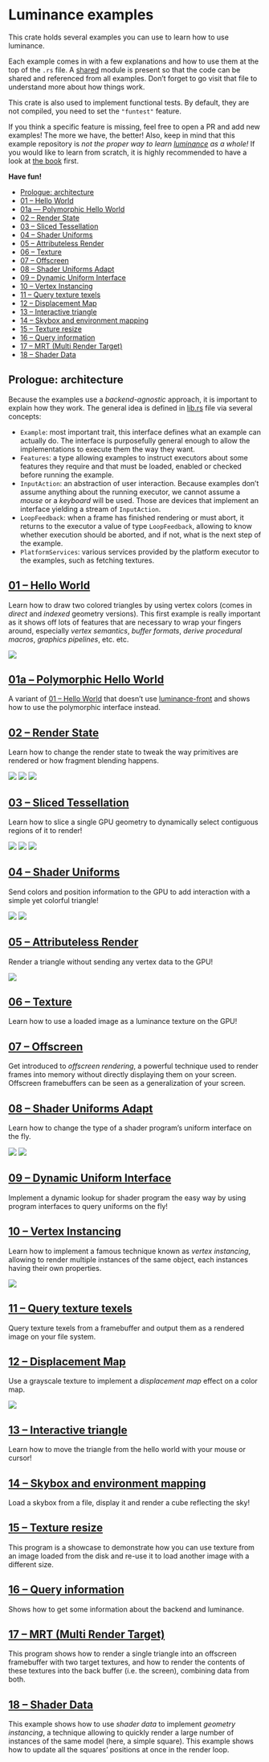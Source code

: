 # Luminance examples

This crate holds several examples you can use to learn how to use luminance.

Each example comes in with a few explanations and how to use them at the top of the `.rs` file.
A [shared](./src/shared.rs) module is present so that the code can be shared and referenced from
all examples. Don’t forget to go visit that file to understand more about how things work.

This crate is also used to implement functional tests. By default, they are not compiled, you need
to set the `"funtest"` feature.

If you think a specific feature is missing, feel free to open a PR and add new examples! The more
we have, the better! Also, keep in mind that this example repository is _not the proper way to
learn [luminance] as a whole!_ If you would like to learn from scratch, it is highly recommended to
have a look at [the book] first.

**Have fun!**

* [Prologue: architecture](#prologue-architecture)
* [01 – Hello World](#01--hello-world)
* [01a — Polymorphic Hello World](#01a--polymorphic-hello-world)
* [02 – Render State](#02--render-state)
* [03 – Sliced Tessellation](#03--sliced-tessellation)
* [04 – Shader Uniforms](#04--shader-uniforms)
* [05 – Attributeless Render](#05--attributeless-render)
* [06 – Texture](#06--texture)
* [07 – Offscreen](#07--offscreen)
* [08 – Shader Uniforms Adapt](#08--shader-uniforms-adapt)
* [09 – Dynamic Uniform Interface](#09--dynamic-uniform-interface)
* [10 – Vertex Instancing](#10--vertex-instancing)
* [11 – Query texture texels](#11--query-texture-texels)
* [12 – Displacement Map](#12--displacement-map)
* [13 – Interactive triangle](#13--interactive-triangle)
* [14 – Skybox and environment mapping](#14--skybox-and-environment-mapping)
* [15 – Texture resize](#15--texture-resize)
* [16 – Query information](#16--query-information)
* [17 – MRT (Multi Render Target)](#17--mrt-multi-render-target)
* [18 – Shader Data](#18--shader-data)

## Prologue: architecture

Because the examples use a _backend-agnostic_ approach, it is important to explain how they work. The general idea is
defined in [lib.rs](./src/lib.rs) file via several concepts:

- `Example`: most important trait, this interface defines what an example can actually do. The interface is
  purposefully general enough to allow the implementations  to execute them the way they want.
- `Features`: a type allowing examples to instruct executors about some features they require and that must be loaded,
  enabled or checked before running the example.
- `InputAction`: an abstraction of user interaction. Because examples don’t assume anything about the running
  executor, we cannot assume a _mouse_ or a _keyboard_ will be used. Those are devices that implement an interface
  yielding a stream of `InputAction`.
- `LoopFeedback`: when a frame has finished rendering or must abort, it returns to the executor a value of type
  `LoopFeedback`, allowing to know whether execution should be aborted, and if not, what is the next step of the
  example.
- `PlatformServices`: various services provided by the platform executor to the examples, such as fetching textures.

## [01 – Hello World](./src/hello_world.rs)

Learn how to draw two colored triangles by using vertex colors (comes in *direct* and *indexed*
geometry versions). This first example is really important as it shows off lots of features that
are necessary to wrap your fingers around, especially _vertex semantics_, _buffer formats_, _derive
procedural macros_, _graphics pipelines_, etc. etc.

![](../../docs/imgs/01-screenshot.png)

## [01a – Polymorphic Hello World](./polymorphic_hello_world.rs)

A variant of [01 – Hello World](#01--hello-world) that doesn’t use [luminance-front] and shows how to use the
polymorphic interface instead.

## [02 – Render State](./src/render_state.rs)

Learn how to change the render state to tweak the way primitives are rendered or how fragment
blending happens.

![](../../docs/imgs/02-screenshot.png)
![](../../docs/imgs/02-screenshot-alt.png)
![](../../docs/imgs/02-screenshot-alt2.png)

## [03 – Sliced Tessellation](./src/sliced_tess.rs)

Learn how to slice a single GPU geometry to dynamically select contiguous regions of it to render!

![](../../docs/imgs/03-screenshot.png)
![](../../docs/imgs/03-screenshot-alt.png)
![](../../docs/imgs/03-screenshot-alt2.png)

## [04 – Shader Uniforms](./src/shader_uniforms.rs)

Send colors and position information to the GPU to add interaction with a simple yet colorful
triangle!

![](../../docs/imgs/04-screenshot.png)
![](../../docs/imgs/04-screenshot-alt.png)

## [05 – Attributeless Render](./src/attributeless.rs)

Render a triangle without sending any vertex data to the GPU!

![](../../docs/imgs/05-screenshot.png)

## [06 – Texture](./src/texture.rs)

Learn how to use a loaded image as a luminance texture on the GPU!

## [07 – Offscreen](./src/offscreen.rs)

Get introduced to *offscreen rendering*, a powerful technique used to render frames into memory
without directly displaying them on your screen. Offscreen framebuffers can be seen as a
generalization of your screen.

## [08 – Shader Uniforms Adapt](./src/shader_uniforms_adapt.rs)

Learn how to change the type of a shader program’s uniform interface on the fly.

![](../../docs/imgs/08-screenshot.png)
![](../../docs/imgs/08-screenshot-alt.png)

## [09 – Dynamic Uniform Interface](./src/dynamic_uniform_interface.rs)

Implement a dynamic lookup for shader program the easy way by using program interfaces to query
uniforms on the fly!

## [10 – Vertex Instancing](./src/vertex_instancing.rs)

Learn how to implement a famous technique known as _vertex instancing_, allowing to render multiple
instances of the same object, each instances having their own properties.

![](../../docs/imgs/10-screenshot.png)

## [11 – Query texture texels](./src/query_texture_texels.rs)

Query texture texels from a framebuffer and output them as a rendered image on your file system.

## [12 – Displacement Map](./src/displacement_map.rs)

Use a grayscale texture to implement a _displacement map_ effect on a color map.

![](../../docs/imgs/displacement_map.gif)

## [13 – Interactive triangle](./src/interactive_triangle.rs)

Learn how to move the triangle from the hello world with your mouse or cursor!

## [14 – Skybox and environment mapping](./src/skybox.rs)

Load a skybox from a file, display it and render a cube reflecting the sky!

## [15 – Texture resize](./src/texture_resize.rs)

This program is a showcase to demonstrate how you can use texture from an image loaded from the disk and re-use it to
load another image with a different size.

## [16 – Query information](./src/query_info.rs)

Shows how to get some information about the backend and luminance.

## [17 – MRT (Multi Render Target)](./src/mrt.rs)

This program shows how to render a single triangle into an offscreen framebuffer with two target textures, and how to
render the contents of these textures into the back buffer (i.e. the screen), combining data from both.

## [18 – Shader Data](./src/shader_data.rs)

This example shows how to use _shader data_ to implement _geometry instancing_, a technique allowing to quickly render a
large number of instances of the same model (here, a simple square). This example shows how to update all the squares’
positions at once in the render loop.

[luminance]: https://crates.io/crates/luminance
[luminance-front]: https://crates.io/crates/luminance-front
[glutin]: https://crates.io/crates/glutin
[the book]: https://phaazon.github.io/learn-luminance
[wasm]: https://webassembly.org
[cargo-web]: https://crates.io/crates/cargo-web
